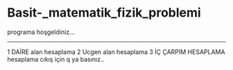 # Basit-_matematik_fizik_problemi
programa hoşgeldiniz...
********************
 1 DAİRE alan hesaplama
 2 Ucgen alan hesaplama
 3 İÇ ÇARPIM HESAPLAMA hesaplama
 cıkış için q ya basınız..

